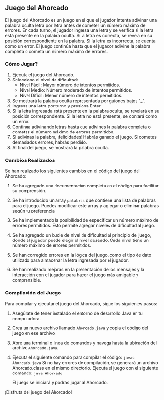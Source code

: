 ## Juego del Ahorcado

El juego del Ahorcado es un juego en el que el jugador intenta adivinar una palabra oculta letra por letra antes de cometer un número máximo de errores. En cada turno, el jugador ingresa una letra y se verifica si la letra está presente en la palabra oculta. Si la letra es correcta, se revela en su posición correspondiente en la palabra. Si la letra es incorrecta, se cuenta como un error. El juego continúa hasta que el jugador adivine la palabra completa o cometa un número máximo de errores.

### Cómo Jugar?

1. Ejecuta el juego del Ahorcado.
2. Selecciona el nivel de dificultad:
    - Nivel Fácil: Mayor número de intentos permitidos.
    - Nivel Medio: Número moderado de intentos permitidos.
    - Nivel Difícil: Menor número de intentos permitidos.
3. Se mostrará la palabra oculta representada por guiones bajos "_".
4. Ingresa una letra por turno y presiona Enter.
5. Si la letra ingresada está presente en la palabra oculta, se revelará en su posición correspondiente. Si la letra no está presente, se contará como un error.
6. Continúa adivinando letras hasta que adivines la palabra completa o cometas el número máximo de errores permitidos.
7. Si adivinas la palabra, ¡felicidades! Habrás ganado el juego. Si cometes demasiados errores, habrás perdido.
8. Al final del juego, se mostrará la palabra oculta.

### Cambios Realizados

Se han realizado los siguientes cambios en el código del juego del Ahorcado:

1. Se ha agregado una documentación completa en el código para facilitar su comprensión.

2. Se ha introducido un array `palabras` que contiene una lista de palabras para el juego. Puedes modificar este array y agregar o eliminar palabras según tu preferencia.

3. Se ha implementado la posibilidad de especificar un número máximo de errores permitidos. Esto permite agregar niveles de dificultad al juego.

4. Se ha agregado un bucle de nivel de dificultad al principio del juego, donde el jugador puede elegir el nivel deseado. Cada nivel tiene un número máximo de errores permitidos.

5. Se han corregido errores en la lógica del juego, como el tipo de dato utilizado para almacenar la letra ingresada por el jugador.

6. Se han realizado mejoras en la presentación de los mensajes y la interacción con el jugador para hacer el juego más amigable y comprensible.

### Compilación del Juego

Para compilar y ejecutar el juego del Ahorcado, sigue los siguientes pasos:

1. Asegúrate de tener instalado el entorno de desarrollo Java en tu computadora.

2. Crea un nuevo archivo llamado `Ahorcado.java` y copia el código del juego en ese archivo.

3. Abre una terminal o línea de comandos y navega hasta la ubicación del archivo `Ahorcado.java`.

4. Ejecuta el siguiente comando para compilar el código:
`javac Ahorcado.java`
Si no hay errores de compilación, se generará un archivo Ahorcado.class en el mismo directorio.
Ejecuta el juego con el siguiente comando:
`java Ahorcado`

	El juego se iniciará y podrás jugar al Ahorcado.

¡Disfruta del juego del Ahorcado!

